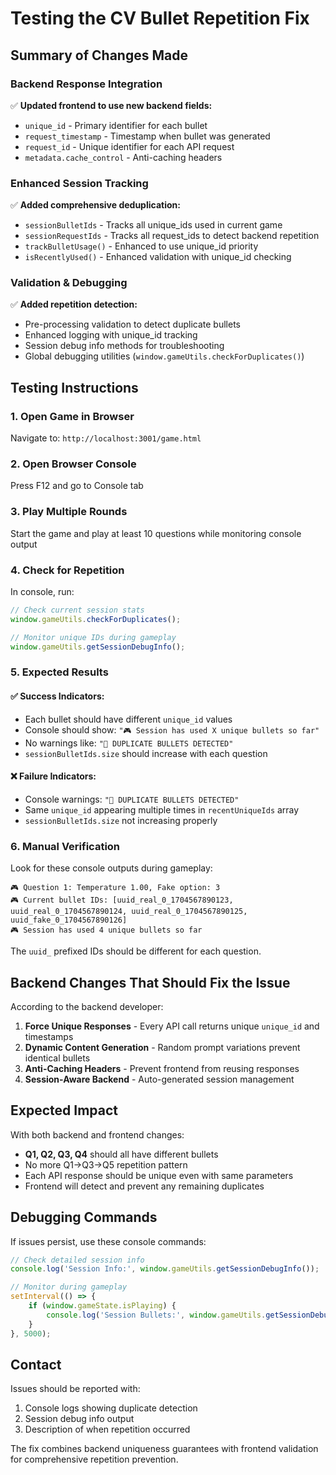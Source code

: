 # Testing the CV Bullet Repetition Fix

## Summary of Changes Made

### Backend Response Integration
✅ **Updated frontend to use new backend fields:**
- `unique_id` - Primary identifier for each bullet
- `request_timestamp` - Timestamp when bullet was generated  
- `request_id` - Unique identifier for each API request
- `metadata.cache_control` - Anti-caching headers

### Enhanced Session Tracking
✅ **Added comprehensive deduplication:**
- `sessionBulletIds` - Tracks all unique_ids used in current game
- `sessionRequestIds` - Tracks all request_ids to detect backend repetition
- `trackBulletUsage()` - Enhanced to use unique_id priority
- `isRecentlyUsed()` - Enhanced validation with unique_id checking

### Validation & Debugging
✅ **Added repetition detection:**
- Pre-processing validation to detect duplicate bullets
- Enhanced logging with unique_id tracking
- Session debug info methods for troubleshooting
- Global debugging utilities (`window.gameUtils.checkForDuplicates()`)

## Testing Instructions

### 1. **Open Game in Browser**
Navigate to: `http://localhost:3001/game.html`

### 2. **Open Browser Console** 
Press F12 and go to Console tab

### 3. **Play Multiple Rounds**
Start the game and play at least 10 questions while monitoring console output

### 4. **Check for Repetition**
In console, run:
```javascript
// Check current session stats
window.gameUtils.checkForDuplicates();

// Monitor unique IDs during gameplay
window.gameUtils.getSessionDebugInfo();
```

### 5. **Expected Results**

#### ✅ **Success Indicators:**
- Each bullet should have different `unique_id` values
- Console should show: `"🎮 Session has used X unique bullets so far"`
- No warnings like: `"🚨 DUPLICATE BULLETS DETECTED"`
- `sessionBulletIds.size` should increase with each question

#### ❌ **Failure Indicators:**
- Console warnings: `"🚨 DUPLICATE BULLETS DETECTED"`
- Same `unique_id` appearing multiple times in `recentUniqueIds` array
- `sessionBulletIds.size` not increasing properly

### 6. **Manual Verification**

Look for these console outputs during gameplay:

```
🎮 Question 1: Temperature 1.00, Fake option: 3
🎮 Current bullet IDs: [uuid_real_0_1704567890123, uuid_real_0_1704567890124, uuid_real_0_1704567890125, uuid_fake_0_1704567890126]
🎮 Session has used 4 unique bullets so far
```

The `uuid_` prefixed IDs should be different for each question.

## Backend Changes That Should Fix the Issue

According to the backend developer:

1. **Force Unique Responses** - Every API call returns unique `unique_id` and timestamps
2. **Dynamic Content Generation** - Random prompt variations prevent identical bullets  
3. **Anti-Caching Headers** - Prevent frontend from reusing responses
4. **Session-Aware Backend** - Auto-generated session management

## Expected Impact

With both backend and frontend changes:
- **Q1, Q2, Q3, Q4** should all have different bullets
- No more Q1→Q3→Q5 repetition pattern  
- Each API response should be unique even with same parameters
- Frontend will detect and prevent any remaining duplicates

## Debugging Commands

If issues persist, use these console commands:

```javascript
// Check detailed session info
console.log('Session Info:', window.gameUtils.getSessionDebugInfo());

// Monitor during gameplay
setInterval(() => {
    if (window.gameState.isPlaying) {
        console.log('Session Bullets:', window.gameUtils.getSessionDebugInfo().uniqueBulletsUsed);
    }
}, 5000);
```

## Contact

Issues should be reported with:
1. Console logs showing duplicate detection
2. Session debug info output  
3. Description of when repetition occurred

The fix combines backend uniqueness guarantees with frontend validation for comprehensive repetition prevention.